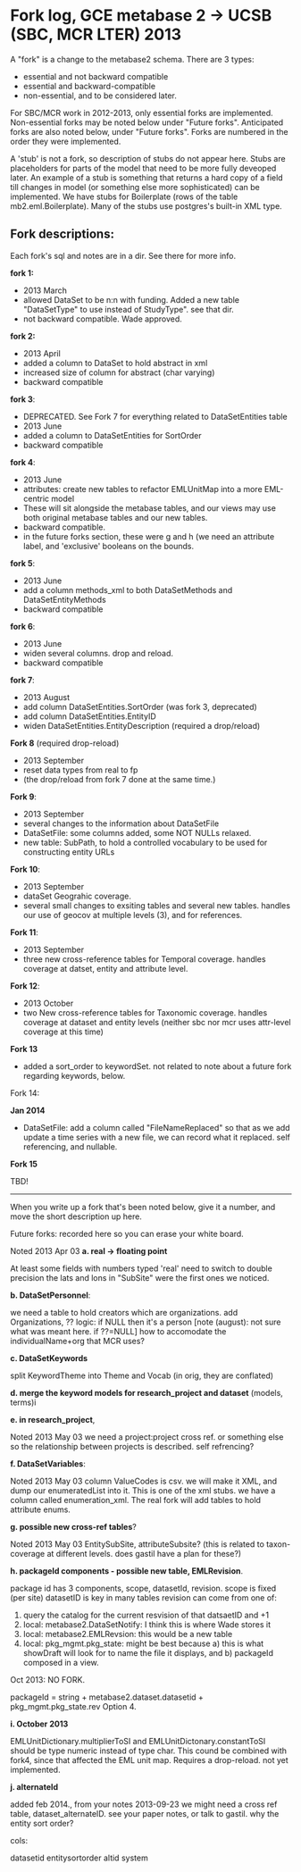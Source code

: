 # Fork log, GCE metabase 2 -> UCSB (SBC, MCR LTER) 2013
A "fork" is a change to the metabase2 schema. There are 3 types:

- essential and not backward compatible
- essential and backward-compatible
- non-essential, and to be considered later.

For SBC/MCR work in 2012-2013, only essential forks are implemented. Non-essential forks may be noted below 
under "Future forks".
Anticipated forks are also noted below, under "Future forks".
Forks are numbered in the order they were implemented. 

A 'stub' is not a fork, so description of stubs do not appear here. Stubs are placeholders for parts 
of the model that need to be more fully deveoped later.
An example of a stub is something
that returns a hard copy of a field till changes in model (or something else more sophisticated) can be implemented. 
We have stubs for
Boilerplate (rows of the table mb2.eml.Boilerplate). Many of the stubs use postgres's built-in XML type.



## Fork descriptions:
Each fork's sql and notes are in a dir. See there for more info.

**fork 1:**

- 2013 March
- allowed DataSet to be n:n with funding. Added a new table "DataSetType" to use instead of StudyType". see that dir.
- not backward compatible. Wade approved.


**fork 2:**

- 2013 April
- added a column to DataSet to hold abstract in xml
- increased size of column for abstract (char varying)
- backward compatible


**fork 3**: 

- DEPRECATED. See Fork 7 for everything related to DataSetEntities table
- 2013 June
- added a column to DataSetEntities for SortOrder
- backward compatible


**fork 4**:

- 2013 June
- attributes: create new tables to refactor EMLUnitMap into a more EML-centric model
- These will sit alongside the metabase tables, and our views may use both original metabase tables and our new tables.
- backward compatible.
- in the future forks section, these were g and h (we need an attribute label, and 'exclusive' booleans on the bounds.

**fork 5**:

- 2013 June
- add a column methods_xml to both DataSetMethods and DataSetEntityMethods
- backward compatible

**fork 6**:

- 2013 June
- widen several columns. drop and reload.
- backward compatible

**fork 7**:

- 2013 August
- add column DataSetEntities.SortOrder (was fork 3, deprecated)
- add column DataSetEntities.EntityID
- widen DataSetEntities.EntityDescription (required a drop/reload)


**Fork 8** (required drop-reload)

- 2013 September
- reset data types from real to fp
- (the drop/reload from fork 7 done at the same time.)

**Fork 9**:

- 2013 September
- several changes to the information about DataSetFile
- DataSetFile: some columns added, some NOT NULLs relaxed.
- new table: SubPath, to hold a controlled vocabulary to be used for constructing entity URLs


**Fork 10**:

- 2013 September
- dataSet Geograhic coverage.
- several small changes to exsiting tables and several new tables. handles our use of geocov at multiple levels (3), and for references.

**Fork 11**:

- 2013 September
- three new cross-reference tables for Temporal coverage. handles coverage at datset, entity and attribute level.

**Fork 12**:

- 2013 October
- two New cross-reference tables for Taxonomic coverage. handles coverage at dataset and entity levels (neither sbc nor mcr uses attr-level coverage at this time)

**Fork 13**

- added a sort_order to keywordSet. not related to note about a future fork regarding keywords, below.

Fork 14:

**Jan 2014**
- DataSetFile: add a column called "FileNameReplaced" so that as we add update a time series with a new file, we can record what it replaced.  self referencing, and nullable.


**Fork 15**

TBD! 


----------

When you write up a fork that's been noted below, give it a number, and move the short description up here.

Future forks: recorded here so you can erase your white board.

Noted 2013 Apr 03
**a. real -> floating point**

At least some fields with numbers typed 'real' need to switch to double precision
the lats and lons in "SubSite" were the first ones we noticed.


**b. DataSetPersonnel**:

we need a table to hold creators which are organizations. add Organizations, 
?? logic: if NULL then it's a person [note (august): not sure what was meant here. if ??=NULL] 
how to accomodate the individualName+org that MCR uses?


**c. DataSetKeywords**

split KeywordTheme into Theme and Vocab (in orig, they are conflated)


**d. merge the keyword models for research_project and dataset** (models, terms)i




**e. in research_project**, 

Noted 2013 May 03
we need a project:project cross ref. or something else so the relationship between projects is described. self refrencing?



**f. DataSetVariables**: 

Noted 2013 May 03
column ValueCodes is csv. we will make it XML, and dump our enumeratedList into it.
This is one of the xml stubs. we have a column called enumeration_xml. The real fork will add tables to hold attribute enums.	


**g. possible new cross-ref tables**? 

Noted 2013 May 03
EntitySubSite, attributeSubsite? (this is related to taxon-coverage at different levels. does gastil have a plan for these?)



**h. packageId components - possible new table, EMLRevision**.

package id has 3 components, scope, datasetId, revision.
scope is fixed (per site)
datasetID is key in many tables
revision can come from one of:

1. query the catalog for the current resvision of that datsaetID and +1 
2. local: metabase2.DataSetNotify: I think this is where Wade stores it
3. local: metabase2.EMLRevsion: this would be a new table
4. local: pkg_mgmt.pkg_state: might be best because a) this is what showDraft will look for to name the file it displays, and b) packageId composed in a view.

Oct 2013: NO FORK. 

packageId = string + metabase2.dataset.datasetid + pkg_mgmt.pkg_state.rev
Option 4.



**i. October 2013**

EMLUnitDictionary.multiplierToSI and EMLUnitDictonary.constantToSI should be type numeric instead of type char. 
This cound be combined with fork4, since that affected the EML unit map.
Requires a drop-reload. not yet implemented.

**j. alternateId**

added feb 2014., from your notes 2013-09-23
we might need a cross ref table, dataset_alternateID. see your paper notes, or talk to gastil. why the entity sort order?

cols: 

datasetid
entitysortorder
altid
system



